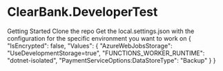 # ClearBank.DeveloperTest

Getting Started
Clone the repo
Get the local.settings.json with the configuration for the specific environment you want to work on
{
  "IsEncrypted": false,
  "Values": {
    "AzureWebJobsStorage": "UseDevelopmentStorage=true",
    "FUNCTIONS_WORKER_RUNTIME": "dotnet-isolated",
    "PaymentServiceOptions:DataStoreType": "Backup"
  }
}
